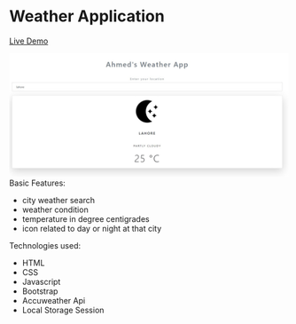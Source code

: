 # Weather Application

<a href="https://weather-app-ahmadrazach.vercel.app/">Live Demo</a>

<img src="https://github.com/ahmadrazach/Javascript-Challanges/blob/main/weather-app/thumbnail.jpg" alt="Demo image"/>
Basic Features:
 
- city weather search
- weather condition
- temperature in degree centigrades
- icon related to day or night at that city

Technologies used:

- HTML
- CSS
- Javascript
- Bootstrap
- Accuweather Api
- Local Storage Session
